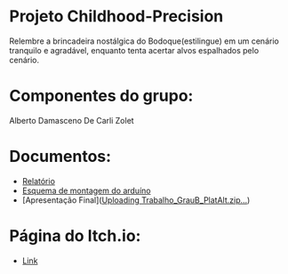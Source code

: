 # Projeto Childhood-Precision

Relembre a brincadeira nostálgica do Bodoque(estilingue) em um cenário tranquilo e agradável, enquanto tenta acertar alvos espalhados pelo cenário.
# Componentes do grupo:
Alberto Damasceno De Carli Zolet
# Documentos:
* [Relatório]()
* [Esquema de montagem do arduíno](https://user-images.githubusercontent.com/63529206/176573047-051b691a-083a-42b0-b7ba-f4a87812bfc4.png)
* [Apresentação Final]([Uploading Trabalho_GrauB_PlatAlt.zip…]())
# Página do Itch.io:
* [Link](https://pancatov.itch.io/childhoods-precision)
